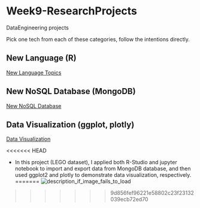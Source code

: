 # Week9-ResearchProjects
DataEngineering projects

Pick one tech from each of these categories, follow the intentions directly.

## New Language (R)

[New Language Topics](lang.md)

## New NoSQL Database (MongoDB)

[New NoSQL Database](dbs.md)

## Data Visualization (ggplot, plotly)

[Data Visualization](vis.md)

<<<<<<< HEAD
- In this project (LEGO dataset), I applied both R-Studio and jupyter notebook to import and export data from MongoDB database, and then used ggplot2 and plotly to demonstrate data visualization, respectively.
=======
![description_if_image_fails_to_load](https://github.com/nortonlyr/Week9-ResearchProjects/blob/master/codes/3Dfig.svg)
>>>>>>> 9d856fef96221e58802c23f23132039ecb72ed70
